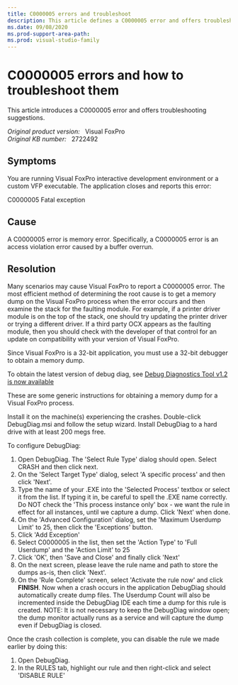 ```yaml
---
title: C0000005 errors and troubleshoot
description: This article defines a C0000005 error and offers troubleshooting suggestions.
ms.date: 09/08/2020
ms.prod-support-area-path: 
ms.prod: visual-studio-family
---
```

# C0000005 errors and how to troubleshoot them

This article introduces a C0000005 error and offers troubleshooting suggestions.

_Original product version:_ &nbsp; Visual FoxPro  
_Original KB number:_ &nbsp; 2722492

## Symptoms

You are running Visual FoxPro interactive development environment or a custom VFP executable. The application closes and reports this error:

C0000005 Fatal exception

## Cause

A C0000005 error is memory error. Specifically, a C0000005 error is an access violation error caused by a buffer overrun.

## Resolution

Many scenarios may cause Visual FoxPro to report a C0000005 error. The most efficient method of determining the root cause is to get a memory dump on the Visual FoxPro process when the error occurs and then examine the stack for the faulting module. For example, if a printer driver module is on the top of the stack, one should try updating the printer driver or trying a different driver. If a third party OCX appears as the faulting module, then you should check with the developer of that control for an update on compatibility with your version of Visual FoxPro.

Since Visual FoxPro is a 32-bit application, you must use a 32-bit debugger to obtain a memory dump.

To obtain the latest version of debug diag, see [Debug Diagnostics Tool v1.2 is now available](https://support.microsoft.com/help/2580960)

These are some generic instructions for obtaining a memory dump for a Visual FoxPro process.

Install it on the machine(s) experiencing the crashes. Double-click DebugDiag.msi and follow the setup wizard. Install DebugDiag to a hard drive with at least 200 megs free.

To configure DebugDiag:

1. Open DebugDiag. The 'Select Rule Type' dialog should open. Select CRASH and then click next.
2. On the 'Select Target Type' dialog, select 'A specific process' and then click 'Next'.
3. Type the name of your .EXE into the 'Selected Process' textbox or select it from the list. If typing it in, be careful to spell the .EXE name correctly. Do NOT check the 'This process instance only' box - we want the rule in effect for all instances, until we capture a dump. Click 'Next' when done.
4. On the 'Advanced Configuration' dialog, set the 'Maximum Userdump Limit' to 25, then click the 'Exceptions' button.
5. Click 'Add Exception'
6. Select C0000005 in the list, then set the 'Action Type' to 'Full Userdump' and the 'Action Limit' to 25
7. Click 'OK', then 'Save and Close' and finally click 'Next'
8. On the next screen, please leave the rule name and path to store the dumps as-is, then click 'Next'.
9. On the 'Rule Complete' screen, select 'Activate the rule now' and click **FINISH**.
Now when a crash occurs in the application DebugDiag should automatically create dump files. The Userdump Count will also be incremented inside the DebugDiag IDE each time a dump for this rule is created. NOTE: It is not necessary to keep the DebugDiag window open; the dump monitor actually runs as a service and will capture the dump even if DebugDiag is closed.

Once the crash collection is complete, you can disable the rule we made earlier by doing this:

1. Open DebugDiag.
2. In the RULES tab, highlight our rule and then right-click and select 'DISABLE RULE'
